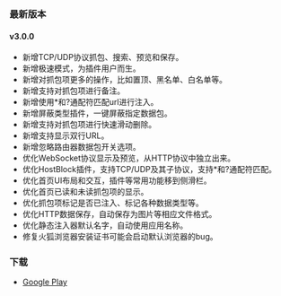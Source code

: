 ### 最新版本

#### v3.0.0
- 新增TCP/UDP协议抓包、搜索、预览和保存。
- 新增极速模式，为插件用户而生。
- 新增对抓包项更多的操作，比如置顶、黑名单、白名单等。
- 新增支持对抓包项进行备注。
- 新增使用*和?通配符匹配url进行注入。
- 新增屏蔽类型插件，一键屏蔽指定数据包。
- 新增支持对抓包项进行快速滑动删除。
- 新增支持显示双行URL。
- 新增忽略路由器数据包开关选项。
- 优化WebSocket协议显示及预览，从HTTP协议中独立出来。
- 优化HostBlock插件，支持TCP/UDP及其子协议，支持*和?通配符匹配。
- 优化首页UI布局和交互，插件等常用功能移到侧滑栏。
- 优化首页已读和未读抓包项的显示。
- 优化抓包项标记是否已注入、标记各种数据类型等。
- 优化HTTP数据保存，自动保存为图片等相应文件格式。
- 优化静态注入器默认名字，自动使用应用名称。
- 修复火狐浏览器安装证书可能会启动默认浏览器的bug。


### 下载

- [Google Play](https://play.google.com/store/apps/details?id=com.guoshi.httpcanary)
